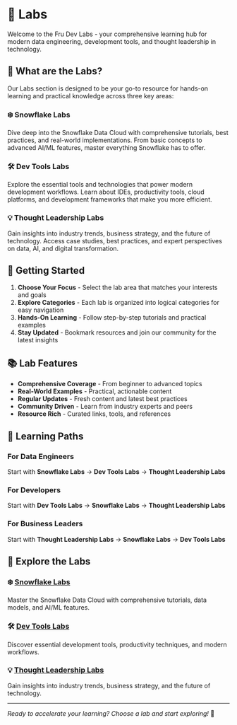 # 🧪 Labs

Welcome to the Fru Dev Labs - your comprehensive learning hub for modern data engineering, development tools, and thought leadership in technology.

## 🎯 What are the Labs?

Our Labs section is designed to be your go-to resource for hands-on learning and practical knowledge across three key areas:

### ❄️ Snowflake Labs
Dive deep into the Snowflake Data Cloud with comprehensive tutorials, best practices, and real-world implementations. From basic concepts to advanced AI/ML features, master everything Snowflake has to offer.

### 🛠️ Dev Tools Labs
Explore the essential tools and technologies that power modern development workflows. Learn about IDEs, productivity tools, cloud platforms, and development frameworks that make you more efficient.

### 💡 Thought Leadership Labs
Gain insights into industry trends, business strategy, and the future of technology. Access case studies, best practices, and expert perspectives on data, AI, and digital transformation.

## 🚀 Getting Started

1. **Choose Your Focus** - Select the lab area that matches your interests and goals
2. **Explore Categories** - Each lab is organized into logical categories for easy navigation
3. **Hands-On Learning** - Follow step-by-step tutorials and practical examples
4. **Stay Updated** - Bookmark resources and join our community for the latest insights

## 📚 Lab Features

- **Comprehensive Coverage** - From beginner to advanced topics
- **Real-World Examples** - Practical, actionable content
- **Regular Updates** - Fresh content and latest best practices
- **Community Driven** - Learn from industry experts and peers
- **Resource Rich** - Curated links, tools, and references

## 🎯 Learning Paths

### For Data Engineers
Start with **Snowflake Labs** → **Dev Tools Labs** → **Thought Leadership Labs**

### For Developers
Start with **Dev Tools Labs** → **Snowflake Labs** → **Thought Leadership Labs**

### For Business Leaders
Start with **Thought Leadership Labs** → **Snowflake Labs** → **Dev Tools Labs**

## 🧪 Explore the Labs

### ❄️ [Snowflake Labs](snowflake/index.md)
Master the Snowflake Data Cloud with comprehensive tutorials, data models, and AI/ML features.

### 🛠️ [Dev Tools Labs](dev-tools/index.md)
Discover essential development tools, productivity techniques, and modern workflows.

### 💡 [Thought Leadership Labs](thought-leadership/index.md)
Gain insights into industry trends, business strategy, and the future of technology.

---

*Ready to accelerate your learning? Choose a lab and start exploring!* 🚀
